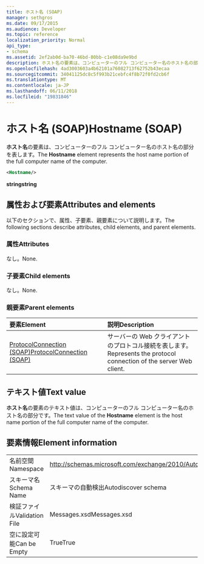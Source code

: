 ```yaml
---
title: ホスト名 (SOAP)
manager: sethgros
ms.date: 09/17/2015
ms.audience: Developer
ms.topic: reference
localization_priority: Normal
api_type:
- schema
ms.assetid: 2ef2ab0d-ba70-46bd-80bb-c1e08da9e9bd
description: ホスト名の要素は、コンピューターのフル コンピューター名のホスト名の部分を表します。
ms.openlocfilehash: 4ad3003603a4b62101a76082713f62752b43ecaa
ms.sourcegitcommit: 34041125dc8c5f993b21cebfc4f8b72f0fd2cb6f
ms.translationtype: MT
ms.contentlocale: ja-JP
ms.lasthandoff: 06/11/2018
ms.locfileid: "19831846"
---
```

# <a name="hostname-soap"></a><span data-ttu-id="bd758-103">ホスト名 (SOAP)</span><span class="sxs-lookup"><span data-stu-id="bd758-103">Hostname (SOAP)</span></span>

<span data-ttu-id="bd758-104">**ホスト名**の要素は、コンピューターのフル コンピューター名のホスト名の部分を表します。</span><span class="sxs-lookup"><span data-stu-id="bd758-104">The **Hostname** element represents the host name portion of the full computer name of the computer.</span></span> 
  
```XML
<Hostname/>
```

 <span data-ttu-id="bd758-105">**string**</span><span class="sxs-lookup"><span data-stu-id="bd758-105">**string**</span></span>
## <a name="attributes-and-elements"></a><span data-ttu-id="bd758-106">属性および要素</span><span class="sxs-lookup"><span data-stu-id="bd758-106">Attributes and elements</span></span>

<span data-ttu-id="bd758-107">以下のセクションで、属性、子要素、親要素について説明します。</span><span class="sxs-lookup"><span data-stu-id="bd758-107">The following sections describe attributes, child elements, and parent elements.</span></span>
  
### <a name="attributes"></a><span data-ttu-id="bd758-108">属性</span><span class="sxs-lookup"><span data-stu-id="bd758-108">Attributes</span></span>

<span data-ttu-id="bd758-109">なし。</span><span class="sxs-lookup"><span data-stu-id="bd758-109">None.</span></span>
  
### <a name="child-elements"></a><span data-ttu-id="bd758-110">子要素</span><span class="sxs-lookup"><span data-stu-id="bd758-110">Child elements</span></span>

<span data-ttu-id="bd758-111">なし。</span><span class="sxs-lookup"><span data-stu-id="bd758-111">None.</span></span>
  
### <a name="parent-elements"></a><span data-ttu-id="bd758-112">親要素</span><span class="sxs-lookup"><span data-stu-id="bd758-112">Parent elements</span></span>

|<span data-ttu-id="bd758-113">**要素**</span><span class="sxs-lookup"><span data-stu-id="bd758-113">**Element**</span></span>|<span data-ttu-id="bd758-114">**説明**</span><span class="sxs-lookup"><span data-stu-id="bd758-114">**Description**</span></span>|
|:-----|:-----|
|[<span data-ttu-id="bd758-115">ProtocolConnection (SOAP)</span><span class="sxs-lookup"><span data-stu-id="bd758-115">ProtocolConnection (SOAP)</span></span>](protocolconnection-soap.md) <br/> |<span data-ttu-id="bd758-116">サーバーの Web クライアントのプロトコル接続を表します。</span><span class="sxs-lookup"><span data-stu-id="bd758-116">Represents the protocol connection of the server Web client.</span></span>  <br/> |
   
## <a name="text-value"></a><span data-ttu-id="bd758-117">テキスト値</span><span class="sxs-lookup"><span data-stu-id="bd758-117">Text value</span></span>

<span data-ttu-id="bd758-118">**ホスト名**の要素のテキスト値は、コンピューターのフル コンピューター名のホスト名の部分です。</span><span class="sxs-lookup"><span data-stu-id="bd758-118">The text value of the **Hostname** element is the host name portion of the full computer name of the computer.</span></span> 
  
## <a name="element-information"></a><span data-ttu-id="bd758-119">要素情報</span><span class="sxs-lookup"><span data-stu-id="bd758-119">Element information</span></span>

|||
|:-----|:-----|
|<span data-ttu-id="bd758-120">名前空間</span><span class="sxs-lookup"><span data-stu-id="bd758-120">Namespace</span></span>  <br/> |http://schemas.microsoft.com/exchange/2010/Autodiscover  <br/> |
|<span data-ttu-id="bd758-121">スキーマ名</span><span class="sxs-lookup"><span data-stu-id="bd758-121">Schema Name</span></span>  <br/> |<span data-ttu-id="bd758-122">スキーマの自動検出</span><span class="sxs-lookup"><span data-stu-id="bd758-122">Autodiscover schema</span></span>  <br/> |
|<span data-ttu-id="bd758-123">検証ファイル</span><span class="sxs-lookup"><span data-stu-id="bd758-123">Validation File</span></span>  <br/> |<span data-ttu-id="bd758-124">Messages.xsd</span><span class="sxs-lookup"><span data-stu-id="bd758-124">Messages.xsd</span></span>  <br/> |
|<span data-ttu-id="bd758-125">空に設定可能</span><span class="sxs-lookup"><span data-stu-id="bd758-125">Can be Empty</span></span>  <br/> |<span data-ttu-id="bd758-126">True</span><span class="sxs-lookup"><span data-stu-id="bd758-126">True</span></span>  <br/> |
   

